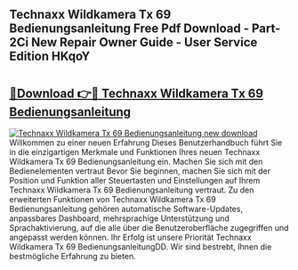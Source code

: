 ## Technaxx Wildkamera Tx 69 Bedienungsanleitung Free Pdf Download - Part-2Ci New Repair Owner Guide - User Service Edition HKqoY

# <h2><a href="http://df3hts4.blite.top/?on=Technaxx+Wildkamera+Tx+69+Bedienungsanleitung">🔗Download 👉🔴 Technaxx Wildkamera Tx 69 Bedienungsanleitung</a></h2>

[![Technaxx Wildkamera Tx 69 Bedienungsanleitung new download](https://i.imgur.com/lujVjoI.png)](http://df3hts4.blite.top/?on=Technaxx+Wildkamera+Tx+69+Bedienungsanleitung)
Willkommen zu einer neuen Erfahrung Dieses Benutzerhandbuch führt Sie in die einzigartigen Merkmale und Funktionen Ihres neuen Technaxx Wildkamera Tx 69 Bedienungsanleitung ein. Machen Sie sich mit den Bedienelementen vertraut Bevor Sie beginnen, machen Sie sich mit der Position und Funktion aller Steuertasten und Einstellungen auf Ihrem Technaxx Wildkamera Tx 69 Bedienungsanleitung vertraut. Zu den erweiterten Funktionen von Technaxx Wildkamera Tx 69 Bedienungsanleitung gehören automatische Software-Updates, anpassbares Dashboard, mehrsprachige Unterstützung und Sprachaktivierung, auf die alle über die Benutzeroberfläche zugegriffen und angepasst werden können. Ihr Erfolg ist unsere Priorität Technaxx Wildkamera Tx 69 BedienungsanleitungDD. Wir sind bestrebt, Ihnen die bestmögliche Erfahrung zu bieten.
